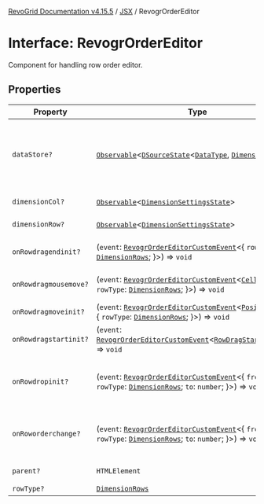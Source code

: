 [RevoGrid Documentation v4.15.5](README.md) / [JSX](Namespace.JSX.md) / RevogrOrderEditor

# Interface: RevogrOrderEditor

Component for handling row order editor.

## Properties

| Property | Type | Description | Defined in |
| ------ | ------ | ------ | ------ |
| `dataStore?` | [`Observable`](TypeAlias.Observable.md)\<[`DSourceState`](TypeAlias.DSourceState.md)\<[`DataType`](TypeAlias.DataType.md), [`DimensionRows`](TypeAlias.DimensionRows.md)\>\> | Static stores, not expected to change during component lifetime | [src/components.d.ts:1994](https://github.com/revolist/revogrid/blob/e4de5901d3a858ae9e9a420f27ffcd2a33073a79/src/components.d.ts#L1994) |
| `dimensionCol?` | [`Observable`](TypeAlias.Observable.md)\<[`DimensionSettingsState`](Interface.DimensionSettingsState.md)\> | Dimension settings X | [src/components.d.ts:1998](https://github.com/revolist/revogrid/blob/e4de5901d3a858ae9e9a420f27ffcd2a33073a79/src/components.d.ts#L1998) |
| `dimensionRow?` | [`Observable`](TypeAlias.Observable.md)\<[`DimensionSettingsState`](Interface.DimensionSettingsState.md)\> | Dimension settings Y | [src/components.d.ts:2002](https://github.com/revolist/revogrid/blob/e4de5901d3a858ae9e9a420f27ffcd2a33073a79/src/components.d.ts#L2002) |
| `onRowdragendinit?` | (`event`: [`RevogrOrderEditorCustomEvent`](Interface.RevogrOrderEditorCustomEvent.md)\<\{ `rowType`: [`DimensionRows`](TypeAlias.DimensionRows.md); \}\>) => `void` | Row drag ended started | [src/components.d.ts:2006](https://github.com/revolist/revogrid/blob/e4de5901d3a858ae9e9a420f27ffcd2a33073a79/src/components.d.ts#L2006) |
| `onRowdragmousemove?` | (`event`: [`RevogrOrderEditorCustomEvent`](Interface.RevogrOrderEditorCustomEvent.md)\<[`Cell`](Interface.Cell.md) & \{ `rowType`: [`DimensionRows`](TypeAlias.DimensionRows.md); \}\>) => `void` | Row mouse move started | [src/components.d.ts:2010](https://github.com/revolist/revogrid/blob/e4de5901d3a858ae9e9a420f27ffcd2a33073a79/src/components.d.ts#L2010) |
| `onRowdragmoveinit?` | (`event`: [`RevogrOrderEditorCustomEvent`](Interface.RevogrOrderEditorCustomEvent.md)\<[`PositionItem`](Interface.PositionItem.md) & \{ `rowType`: [`DimensionRows`](TypeAlias.DimensionRows.md); \}\>) => `void` | Row move started | [src/components.d.ts:2014](https://github.com/revolist/revogrid/blob/e4de5901d3a858ae9e9a420f27ffcd2a33073a79/src/components.d.ts#L2014) |
| `onRowdragstartinit?` | (`event`: [`RevogrOrderEditorCustomEvent`](Interface.RevogrOrderEditorCustomEvent.md)\<[`RowDragStartDetails`](TypeAlias.RowDragStartDetails.md)\>) => `void` | Row drag started | [src/components.d.ts:2018](https://github.com/revolist/revogrid/blob/e4de5901d3a858ae9e9a420f27ffcd2a33073a79/src/components.d.ts#L2018) |
| `onRowdropinit?` | (`event`: [`RevogrOrderEditorCustomEvent`](Interface.RevogrOrderEditorCustomEvent.md)\<\{ `from`: `number`; `rowType`: [`DimensionRows`](TypeAlias.DimensionRows.md); `to`: `number`; \}\>) => `void` | Row dragged, new range ready to be applied | [src/components.d.ts:2022](https://github.com/revolist/revogrid/blob/e4de5901d3a858ae9e9a420f27ffcd2a33073a79/src/components.d.ts#L2022) |
| `onRoworderchange?` | (`event`: [`RevogrOrderEditorCustomEvent`](Interface.RevogrOrderEditorCustomEvent.md)\<\{ `from`: `number`; `rowType`: [`DimensionRows`](TypeAlias.DimensionRows.md); `to`: `number`; \}\>) => `void` | Row drag ended finished. Time to apply data | [src/components.d.ts:2030](https://github.com/revolist/revogrid/blob/e4de5901d3a858ae9e9a420f27ffcd2a33073a79/src/components.d.ts#L2030) |
| `parent?` | `HTMLElement` | Parent element | [src/components.d.ts:2038](https://github.com/revolist/revogrid/blob/e4de5901d3a858ae9e9a420f27ffcd2a33073a79/src/components.d.ts#L2038) |
| `rowType?` | [`DimensionRows`](TypeAlias.DimensionRows.md) | - | [src/components.d.ts:2039](https://github.com/revolist/revogrid/blob/e4de5901d3a858ae9e9a420f27ffcd2a33073a79/src/components.d.ts#L2039) |
